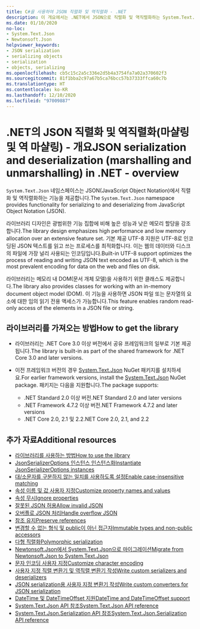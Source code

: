 ```yaml
---
title: C#을 사용하여 JSON 직렬화 및 역직렬화 - .NET
description: 이 개요에서는 .NET에서 JSON으로 직렬화 및 역직렬화하는 System.Text.Json 네임스페이스 기능에 대해 설명합니다.
ms.date: 01/10/2020
no-loc:
- System.Text.Json
- Newtonsoft.Json
helpviewer_keywords:
- JSON serialization
- serializing objects
- serialization
- objects, serializing
ms.openlocfilehash: cb5c15c2a5c336e2d5b4a3754fa7a02a370602f3
ms.sourcegitcommit: 81f1bba2c97a67b5ca76bcc57b37333ffca60c7b
ms.translationtype: HT
ms.contentlocale: ko-KR
ms.lasthandoff: 12/10/2020
ms.locfileid: "97009887"
---
```

# <a name="json-serialization-and-deserialization-marshalling-and-unmarshalling-in-net---overview"></a><span data-ttu-id="15667-103">.NET의 JSON 직렬화 및 역직렬화(마샬링 및 역 마샬링) - 개요</span><span class="sxs-lookup"><span data-stu-id="15667-103">JSON serialization and deserialization (marshalling and unmarshalling) in .NET - overview</span></span>

<span data-ttu-id="15667-104">`System.Text.Json` 네임스페이스는 JSON(JavaScript Object Notation)에서 직렬화 및 역직렬화하는 기능을 제공합니다.</span><span class="sxs-lookup"><span data-stu-id="15667-104">The `System.Text.Json` namespace provides functionality for serializing to and deserializing from JavaScript Object Notation (JSON).</span></span>

<span data-ttu-id="15667-105">라이브러리 디자인은 광범위한 기능 집합에 비해 높은 성능과 낮은 메모리 할당을 강조합니다.</span><span class="sxs-lookup"><span data-stu-id="15667-105">The library design emphasizes high performance and low memory allocation over an extensive feature set.</span></span> <span data-ttu-id="15667-106">기본 제공 UTF-8 지원은 UTF-8로 인코딩된 JSON 텍스트를 읽고 쓰는 프로세스를 최적화합니다. 이는 웹의 데이터와 디스크의 파일에 가장 널리 사용되는 인코딩입니다.</span><span class="sxs-lookup"><span data-stu-id="15667-106">Built-in UTF-8 support optimizes the process of reading and writing JSON text encoded as UTF-8, which is the most prevalent encoding for data on the web and files on disk.</span></span>

<span data-ttu-id="15667-107">라이브러리는 메모리 내 DOM(문서 개체 모델)을 사용하기 위한 클래스도 제공합니다.</span><span class="sxs-lookup"><span data-stu-id="15667-107">The library also provides classes for working with an in-memory document object model (DOM).</span></span> <span data-ttu-id="15667-108">이 기능을 사용하면 JSON 파일 또는 문자열의 요소에 대한 임의 읽기 전용 액세스가 가능합니다.</span><span class="sxs-lookup"><span data-stu-id="15667-108">This feature enables random read-only access of the elements in a JSON file or string.</span></span>

## <a name="how-to-get-the-library"></a><span data-ttu-id="15667-109">라이브러리를 가져오는 방법</span><span class="sxs-lookup"><span data-stu-id="15667-109">How to get the library</span></span>

* <span data-ttu-id="15667-110">라이브러리는 .NET Core 3.0 이상 버전에서 공유 프레임워크의 일부로 기본 제공됩니다.</span><span class="sxs-lookup"><span data-stu-id="15667-110">The library is built-in as part of the shared framework for .NET Core 3.0 and later versions.</span></span>
* <span data-ttu-id="15667-111">이전 프레임워크 버전의 경우 [System.Text.Json](https://www.nuget.org/packages/System.Text.Json) NuGet 패키지를 설치하세요.</span><span class="sxs-lookup"><span data-stu-id="15667-111">For earlier framework versions, install the [System.Text.Json](https://www.nuget.org/packages/System.Text.Json) NuGet package.</span></span> <span data-ttu-id="15667-112">패키지는 다음을 지원합니다.</span><span class="sxs-lookup"><span data-stu-id="15667-112">The package supports:</span></span>

  * <span data-ttu-id="15667-113">.NET Standard 2.0 이상 버전</span><span class="sxs-lookup"><span data-stu-id="15667-113">.NET Standard 2.0 and later versions</span></span>
  * <span data-ttu-id="15667-114">.NET Framework 4.7.2 이상 버전</span><span class="sxs-lookup"><span data-stu-id="15667-114">.NET Framework 4.7.2 and later versions</span></span>
  * <span data-ttu-id="15667-115">.NET Core 2.0, 2.1 및 2.2</span><span class="sxs-lookup"><span data-stu-id="15667-115">.NET Core 2.0, 2.1, and 2.2</span></span>

## <a name="additional-resources"></a><span data-ttu-id="15667-116">추가 자료</span><span class="sxs-lookup"><span data-stu-id="15667-116">Additional resources</span></span>

* [<span data-ttu-id="15667-117">라이브러리를 사용하는 방법</span><span class="sxs-lookup"><span data-stu-id="15667-117">How to use the library</span></span>](system-text-json-how-to.md)
* [<span data-ttu-id="15667-118">JsonSerializerOptions 인스턴스 인스턴스화</span><span class="sxs-lookup"><span data-stu-id="15667-118">Instantiate JsonSerializerOptions instances</span></span>](system-text-json-configure-options.md)
* [<span data-ttu-id="15667-119">대/소문자를 구분하지 않는 일치를 사용하도록 설정</span><span class="sxs-lookup"><span data-stu-id="15667-119">Enable case-insensitive matching</span></span>](system-text-json-character-casing.md)
* [<span data-ttu-id="15667-120">속성 이름 및 값 사용자 지정</span><span class="sxs-lookup"><span data-stu-id="15667-120">Customize property names and values</span></span>](system-text-json-customize-properties.md)
* [<span data-ttu-id="15667-121">속성 무시</span><span class="sxs-lookup"><span data-stu-id="15667-121">Ignore properties</span></span>](system-text-json-ignore-properties.md)
* [<span data-ttu-id="15667-122">잘못된 JSON 허용</span><span class="sxs-lookup"><span data-stu-id="15667-122">Allow invalid JSON</span></span>](system-text-json-invalid-json.md)
* [<span data-ttu-id="15667-123">오버플로 JSON 처리</span><span class="sxs-lookup"><span data-stu-id="15667-123">Handle overflow JSON</span></span>](system-text-json-handle-overflow.md)
* [<span data-ttu-id="15667-124">참조 유지</span><span class="sxs-lookup"><span data-stu-id="15667-124">Preserve references</span></span>](system-text-json-preserve-references.md)
* [<span data-ttu-id="15667-125">변경할 수 없는 형식 및 public이 아닌 접근자</span><span class="sxs-lookup"><span data-stu-id="15667-125">Immutable types and non-public accessors</span></span>](system-text-json-immutability.md)
* [<span data-ttu-id="15667-126">다형 직렬화</span><span class="sxs-lookup"><span data-stu-id="15667-126">Polymorphic serialization</span></span>](system-text-json-polymorphism.md)
* [<span data-ttu-id="15667-127">Newtonsoft.Json에서 System.Text.Json으로 마이그레이션</span><span class="sxs-lookup"><span data-stu-id="15667-127">Migrate from Newtonsoft.Json to System.Text.Json</span></span>](system-text-json-migrate-from-newtonsoft-how-to.md)
* [<span data-ttu-id="15667-128">문자 인코딩 사용자 지정</span><span class="sxs-lookup"><span data-stu-id="15667-128">Customize character encoding</span></span>](system-text-json-character-encoding.md)
* [<span data-ttu-id="15667-129">사용자 지정 직렬 변환기 및 역직렬 변환기 작성</span><span class="sxs-lookup"><span data-stu-id="15667-129">Write custom serializers and deserializers</span></span>](write-custom-serializer-deserializer.md)
* [<span data-ttu-id="15667-130">JSON serialization용 사용자 지정 변환기 작성</span><span class="sxs-lookup"><span data-stu-id="15667-130">Write custom converters for JSON serialization</span></span>](system-text-json-converters-how-to.md)
* [<span data-ttu-id="15667-131">DateTime 및 DateTimeOffset 지원</span><span class="sxs-lookup"><span data-stu-id="15667-131">DateTime and DateTimeOffset support</span></span>](../datetime/system-text-json-support.md)
* <span data-ttu-id="15667-132">[System.Text.Json API 참조](xref:System.Text.Json)</span><span class="sxs-lookup"><span data-stu-id="15667-132">[System.Text.Json API reference](xref:System.Text.Json)</span></span>
* <span data-ttu-id="15667-133">[System.Text.Json.Serialization API 참조](xref:System.Text.Json.Serialization)</span><span class="sxs-lookup"><span data-stu-id="15667-133">[System.Text.Json.Serialization API reference](xref:System.Text.Json.Serialization)</span></span>
